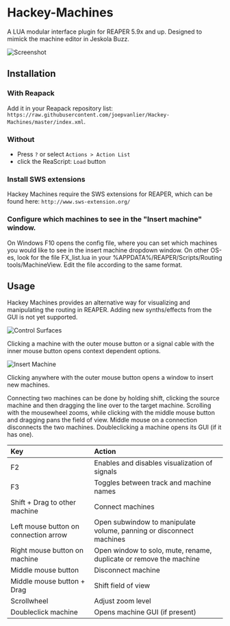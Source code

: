 # Hackey-Machines
A LUA modular interface plugin for REAPER 5.9x and up. Designed to mimick the machine editor in Jeskola Buzz.

![Screenshot](https://i.imgur.com/WP1kY6h.png)

## Installation
### With Reapack
Add it in your Reapack repository list: `https://raw.githubusercontent.com/joepvanlier/Hackey-Machines/master/index.xml`.

### Without
- Press `?` or select `Actions > Action List`
- click the ReaScript: `Load` button

### Install SWS extensions
Hackey Machines require the SWS extensions for REAPER, which can be found here: `http://www.sws-extension.org/`

### Configure which machines to see in the "Insert machine" window.
On Windows F10 opens the config file, where you can set which machines you would like to see in the insert machine dropdown window.
On other OS-es, look for the file FX_list.lua in your %APPDATA%/REAPER/Scripts/Routing tools/MachineView. Edit the file according to the same format.

## Usage
Hackey Machines provides an alternative way for visualizing and manipulating the routing in REAPER. Adding 
new synths/effects from the GUI is not yet supported.

![Control Surfaces](https://i.imgur.com/VXhQdzy.png)

Clicking a machine with the outer mouse button or a signal cable with the inner mouse button opens context dependent options.


![Insert Machine](https://i.imgur.com/lQ5DTvu.png)

Clicking anywhere with the outer mouse button opens a window to insert new machines.


Connecting two machines can be done by holding shift, clicking the source machine and then dragging the line over to the target machine. Scrolling with the mousewheel zooms, while clicking with the middle mouse button and dragging pans the field of view. Middle mouse on a connection disconnects the two machines. Doubleclicking a machine opens its GUI (if it has one).


| Key                   		| Action                                                                |
|:--------------------------------------|:----------------------------------------------------------------------|
| F2 | Enables and disables visualization of signals |
| F3 | Toggles between track and machine names |
| Shift + Drag to other machine | Connect machines |
| Left mouse button on connection arrow | Open subwindow to manipulate volume, panning or disconnect machines |
| Right mouse button on machine | Open window to solo, mute, rename, duplicate or remove the machine |
| Middle mouse button | Disconnect machine |
| Middle mouse button + Drag | Shift field of view |
| Scrollwheel | Adjust zoom level |
| Doubleclick machine | Opens machine GUI (if present) |




